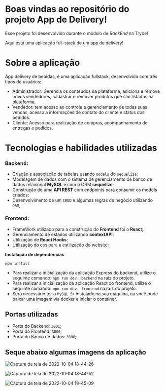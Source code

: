 # Boas vindas ao repositório do projeto App de Delivery!

Esse projeto foi desenvolvido durante o módulo de _BackEnd_ na Trybe!

Aqui está uma aplicação full-stack de um app de delivery!

# Sobre a aplicação

App delivery de bebidas, é uma aplicação fullstack, desenvolvido com três tipos de usuários:

 - Administrador: Gerencia os conteúdos da plataforma, adiciona e remove novos vendedores, cadastrar e remover produtos que são listados na plataforma.
 - Vendedor: tem acesso ao controle e gerenciamento de todas suas vendas, acesso a informações de contato do cliente e status dos pedidos.
 - Cliente: Acesso para realização de compras, acompanhamento de entregas e pedidos.

 # Tecnologias e habilidades utilizadas

 ### Backend:

 - Criação e associação de tabelas usando `models` do `sequelize`;
 - Modelagem de dados com o sistema de gerenciamento de banco de dados relaiconal **MySQL** e com o ORM **sequelize**;
 - Construção de uma **API REST** com endpoints para consumir os models criados;
 - Desenvolvimento de um `CRUD` e algumas regras de negócio utilizando `ORM`;

 ### Frontend:

 - FrameWork utilizado para a construção do **Frontend** foi o **React**;
 - Gerenciamento de estados utilizando **contextAPI**;
 - Utilização de **React Hooks**;
 - Utilização do css para a estilização do website;

 **Instalação de dependências**

 ```npm install```

 - Para realizar a inicialização da aplicação Express do backend, utilize o seguinte comando: `npm run dev: backend` na raiz do projeto.
 - Para realizar a inicialização da aplicação React do frontend, utilize o seguinte comando: `npm run dev: frontend` na raiz do projeto.
 - Será necessário ter o `MySQL 5+` instalado na sua máquina, ou você pode baixar uma imagem via docker e iniciar o container.

 ## Portas utilizadas

 - Porta do Backend: `3001`;
 - Porta do Frontend: `3000`;
 - Porta do Banco de dados: `3306`;

## Seque abaixo algumas imagens da aplicação

![Captura de tela de 2022-10-04 18-44-26](https://github.com/luccasst/app-delivery/assets/94481606/3a9ac486-2680-4bd4-8b90-a05c05688924)

![Captura de tela de 2022-10-04 18-44-52](https://github.com/luccasst/app-delivery/assets/94481606/7b4f28db-389c-4e85-9a9d-f006f09b3426)

![Captura de tela de 2022-10-04 18-45-09](https://github.com/luccasst/app-delivery/assets/94481606/4e522545-205b-4ba0-b57d-e49c917b05d2)





